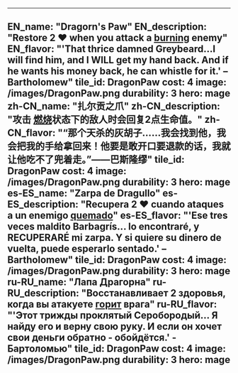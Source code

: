 ---

EN_name: "Dragorn's Paw"
EN_description: "Restore 2 ❤️ when you attack a  <u>burning</u> enemy"
EN_flavor: "'That thrice damned Greybeard...I will find him, and I WILL get my hand back. And if he wants his money back, he can whistle for it.' – Bartholomew"
tile_id: DragonPaw
cost: 4
image: /images/DragonPaw.png
durability: 3
hero: mage
zh-CN_name: "扎尔贡之爪"
zh-CN_description: "攻击 <u>燃烧</u>状态下的敌人时会回复2点生命值。"
zh-CN_flavor: "“那个天杀的灰胡子……我会找到他，我会把我的手给拿回来！他要是敢开口要退款的话，我就让他吃不了兜着走。”——巴斯隆缪"
tile_id: DragonPaw
cost: 4
image: /images/DragonPaw.png
durability: 3
hero: mage
es-ES_name: "Zarpa de Dragullo"
es-ES_description: "Recupera 2 ❤️ cuando ataques a un enemigo  <u>quemado</u>"
es-ES_flavor: "'Ese tres veces maldito Barbagrís... lo encontraré, y RECUPERARÉ mi zarpa. Y si quiere su dinero de vuelta, puede esperarlo sentado.' – Bartholomew"
tile_id: DragonPaw
cost: 4
image: /images/DragonPaw.png
durability: 3
hero: mage
ru-RU_name: "Лапа Драгорна"
ru-RU_description: "Восстанавливает 2 здоровья, когда вы атакуете  <u>горит</u> врага"
ru-RU_flavor: "'Этот трижды проклятый Серобородый... Я найду его и верну свою руку. И если он хочет свои деньги обратно - обойдётся.' - Бартоломью"
tile_id: DragonPaw
cost: 4
image: /images/DragonPaw.png
durability: 3
hero: mage
---